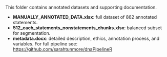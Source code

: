 This folder contains annotated datasets and supporting documentation. 
- **MANUALLY_ANNOTATED_DATA.xlsx**: full dataset of 862 annotated statements. 
- **512_each_statements_nonstatements_chunks.xlsx**: balanced subset for segmentation.
- **metadata.docx**: detailed description, ethics, annotation process, and variables.
For full pipeline see: https://github.com/sarahtunmore/dnaPipelineR
